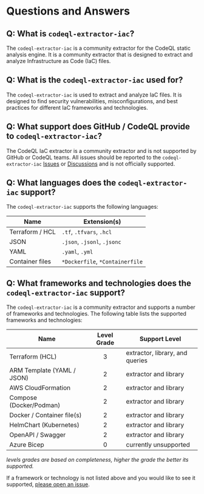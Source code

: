 # Questions and Answers

## Q: What is `codeql-extractor-iac`?

The `codeql-extractor-iac` is a community extractor for the CodeQL static analysis engine.
It is a community extractor that is designed to extract and analyze Infrastructure as Code (IaC) files.

## Q: What is the `codeql-extractor-iac` used for?

The `codeql-extractor-iac` is used to extract and analyze IaC files.
It is designed to find security vulnerabilities, misconfigurations, and best practices for different IaC frameworks and technologies.

## Q: What support does GitHub / CodeQL provide to `codeql-extractor-iac`?

The CodeQL IaC extractor is a community extractor and is not supported by GitHub or CodeQL teams.
All issues should be reported to the `codeql-extractor-iac` [Issues] or [Discussions] and is not officially supported.

## Q: What languages does the `codeql-extractor-iac` support?

The `codeql-extractor-iac` supports the following languages:

| Name            | Extension(s)                    |
| --------------- | ------------------------------- |
| Terraform / HCL | `.tf`, `.tfvars`, `.hcl`        |
| JSON            | `.json`, `.jsonl`, `.jsonc`     |
| YAML            | `.yaml`, `.yml`                 |
| Container files | `*Dockerfile`, `*Containerfile` |

## Q: What frameworks and technologies does the `codeql-extractor-iac` support?

The `codeql-extractor-iac` is a community extractor and supports a number of frameworks and technologies. The following table lists the supported frameworks and technologies:

| Name                       | Level Grade | Support Level                   |
| -------------------------- | :---------: | ------------------------------- |
| Terraform (HCL)            |      3      | extractor, library, and queries |
| ARM Template (YAML / JSON) |      2      | extractor and library           |
| AWS CloudFormation         |      2      | extractor and library           |
| Compose (Docker/Podman)    |      2      | extractor and library           |
| Docker / Container file(s) |      2      | extractor and library           |
| HelmChart (Kubernetes)     |      2      | extractor and library           |
| OpenAPI / Swagger          |      2      | extractor and library           |
| Azure Bicep                |      0      | currently unsupported           |

_levels grades are based on completeness, higher the grade the better its supported._

If a framework or technology is not listed above and you would like to see it supported, [please open an issue](https://github.com/advanced-security/codeql-extractor-iac/issues).

<!-- Resources -->

[Issues]: https://github.com/advanced-security/codeql-extractor-iac/issues
[Discussions]: https://github.com/advanced-security/codeql-extractor-iac/discussions
